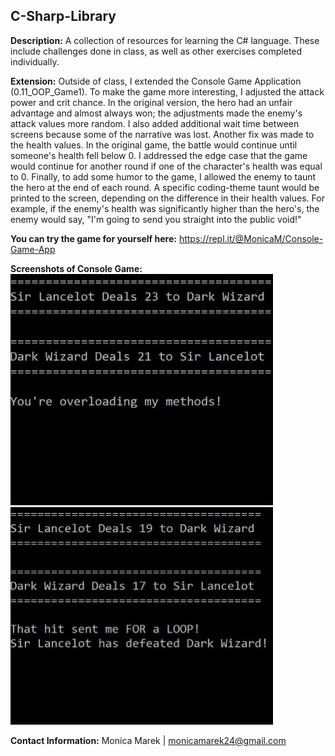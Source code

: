 ## C-Sharp-Library

**Description:** A collection of resources for learning the C# language.  These include challenges done in class, as well as other exercises completed individually.

**Extension:** Outside of class, I extended the Console Game Application (0.11_OOP_Game1).  To make the game more interesting, I adjusted the attack power and crit chance.  In the original version, the hero had an unfair advantage and almost always won; the adjustments made the enemy's attack values more random.  I also added additional wait time between screens because some of the narrative was lost.  Another fix was made to the health values.  In the original game, the battle would continue until someone's health fell below 0.  I addressed the edge case that the game would continue for another round if one of the character's health was equal to 0.  Finally, to add some humor to the game, I allowed the enemy to taunt the hero at the end of each round.  A specific coding-theme taunt would be printed to the screen, depending on the difference in their health values.  For example, if the enemy's health was significantly higher than the hero's, the enemy would say, "I'm going to send you straight into the public void!"

**You can try the game for yourself here:** https://repl.it/@MonicaM/Console-Game-App

**Screenshots of Console Game:** 
![Alt Text](Console1.JPG)
![Alt Text](Console2.JPG)

**Contact Information:** Monica Marek | monicamarek24@gmail.com
